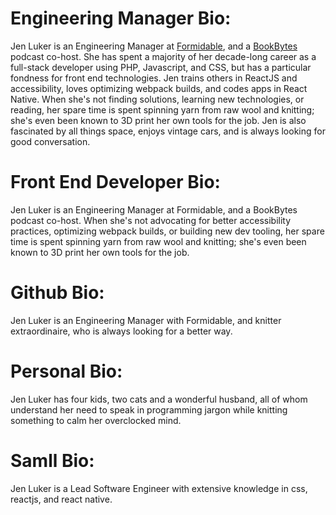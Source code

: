 # Engineering Manager Bio:
Jen Luker is an Engineering Manager at [Formidable](https://formidable.com), and a [BookBytes](https://orbit.fm/bookbytes) podcast co-host.  She has spent a majority of her decade-long career as a full-stack developer using PHP, Javascript, and CSS, but has a particular fondness for front end technologies. Jen trains others in ReactJS and accessibility, loves optimizing webpack builds, and codes apps in React Native. When she's not finding solutions, learning new technologies, or reading, her spare time is spent spinning yarn from raw wool and knitting; she's even been known to 3D print her own tools for the job. Jen is also fascinated by all things space, enjoys vintage cars, and is always looking for good conversation.

# Front End Developer Bio:
Jen Luker is an Engineering Manager at Formidable, and a BookBytes podcast co-host. When she's not advocating for better accessibility practices, optimizing webpack builds, or building new dev tooling, her spare time is spent spinning yarn from raw wool and knitting; she's even been known to 3D print her own tools for the job.

# Github Bio:
Jen Luker is an Engineering Manager with Formidable, and knitter extraordinaire, who is always looking for a better way.

# Personal Bio:
Jen Luker has four kids, two cats and a wonderful husband, all of whom understand her need to speak in programming jargon while knitting something to calm her overclocked mind.

# Samll Bio:
Jen Luker is a Lead Software Engineer with extensive knowledge in css, reactjs, and react native. 
